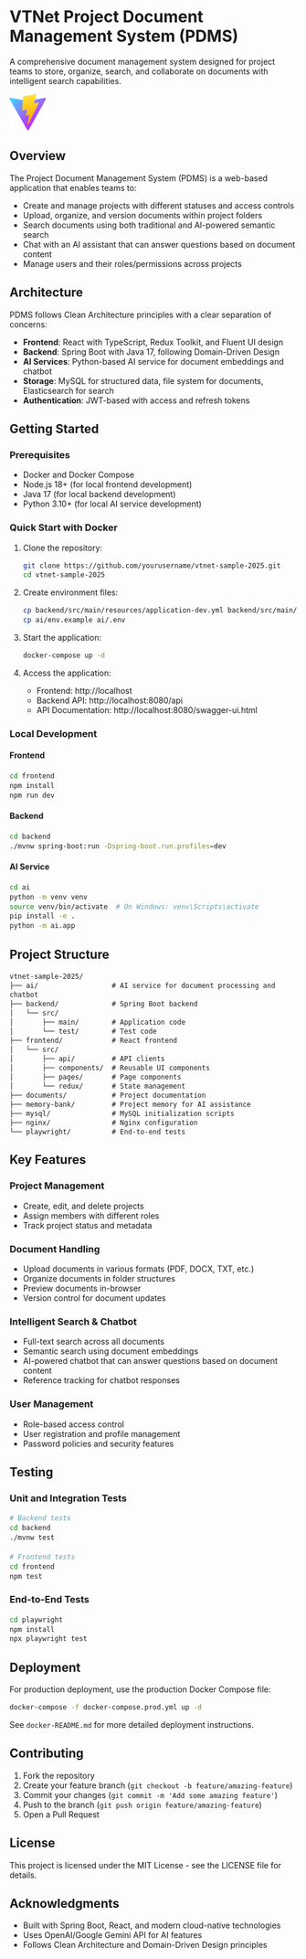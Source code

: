 # VTNet Project Document Management System (PDMS)

A comprehensive document management system designed for project teams to store, organize, search, and collaborate on documents with intelligent search capabilities.

![PDMS Dashboard](frontend/public/vite.svg)

## Overview

The Project Document Management System (PDMS) is a web-based application that enables teams to:

- Create and manage projects with different statuses and access controls
- Upload, organize, and version documents within project folders
- Search documents using both traditional and AI-powered semantic search
- Chat with an AI assistant that can answer questions based on document content
- Manage users and their roles/permissions across projects

## Architecture

PDMS follows Clean Architecture principles with a clear separation of concerns:

- **Frontend**: React with TypeScript, Redux Toolkit, and Fluent UI design
- **Backend**: Spring Boot with Java 17, following Domain-Driven Design
- **AI Services**: Python-based AI service for document embeddings and chatbot
- **Storage**: MySQL for structured data, file system for documents, Elasticsearch for search
- **Authentication**: JWT-based with access and refresh tokens

## Getting Started

### Prerequisites

- Docker and Docker Compose
- Node.js 18+ (for local frontend development)
- Java 17 (for local backend development)
- Python 3.10+ (for local AI service development)

### Quick Start with Docker

1. Clone the repository:
   ```bash
   git clone https://github.com/yourusername/vtnet-sample-2025.git
   cd vtnet-sample-2025
   ```

2. Create environment files:
   ```bash
   cp backend/src/main/resources/application-dev.yml backend/src/main/resources/application.yml
   cp ai/env.example ai/.env
   ```

3. Start the application:
   ```bash
   docker-compose up -d
   ```

4. Access the application:
   - Frontend: http://localhost
   - Backend API: http://localhost:8080/api
   - API Documentation: http://localhost:8080/swagger-ui.html

### Local Development

#### Frontend

```bash
cd frontend
npm install
npm run dev
```

#### Backend

```bash
cd backend
./mvnw spring-boot:run -Dspring-boot.run.profiles=dev
```

#### AI Service

```bash
cd ai
python -m venv venv
source venv/bin/activate  # On Windows: venv\Scripts\activate
pip install -e .
python -m ai.app
```

## Project Structure

```
vtnet-sample-2025/
├── ai/                  # AI service for document processing and chatbot
├── backend/             # Spring Boot backend
│   └── src/
│       ├── main/        # Application code
│       └── test/        # Test code
├── frontend/            # React frontend
│   └── src/
│       ├── api/         # API clients
│       ├── components/  # Reusable UI components
│       ├── pages/       # Page components
│       └── redux/       # State management
├── documents/           # Project documentation
├── memory-bank/         # Project memory for AI assistance
├── mysql/               # MySQL initialization scripts
├── nginx/               # Nginx configuration
└── playwright/          # End-to-end tests
```

## Key Features

### Project Management

- Create, edit, and delete projects
- Assign members with different roles
- Track project status and metadata

### Document Handling

- Upload documents in various formats (PDF, DOCX, TXT, etc.)
- Organize documents in folder structures
- Preview documents in-browser
- Version control for document updates

### Intelligent Search & Chatbot

- Full-text search across all documents
- Semantic search using document embeddings
- AI-powered chatbot that can answer questions based on document content
- Reference tracking for chatbot responses

### User Management

- Role-based access control
- User registration and profile management
- Password policies and security features

## Testing

### Unit and Integration Tests

```bash
# Backend tests
cd backend
./mvnw test

# Frontend tests
cd frontend
npm test
```

### End-to-End Tests

```bash
cd playwright
npm install
npx playwright test
```

## Deployment

For production deployment, use the production Docker Compose file:

```bash
docker-compose -f docker-compose.prod.yml up -d
```

See `docker-README.md` for more detailed deployment instructions.

## Contributing

1. Fork the repository
2. Create your feature branch (`git checkout -b feature/amazing-feature`)
3. Commit your changes (`git commit -m 'Add some amazing feature'`)
4. Push to the branch (`git push origin feature/amazing-feature`)
5. Open a Pull Request

## License

This project is licensed under the MIT License - see the LICENSE file for details.

## Acknowledgments

- Built with Spring Boot, React, and modern cloud-native technologies
- Uses OpenAI/Google Gemini API for AI features
- Follows Clean Architecture and Domain-Driven Design principles 